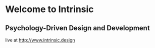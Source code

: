# Welcome to Intrinsic
## Psychology-Driven Design and Development

live at http://www.intrinsic.design
